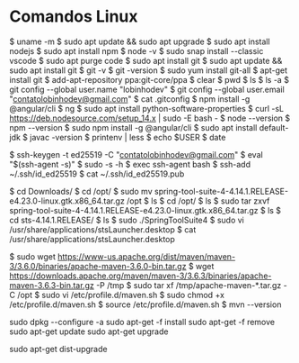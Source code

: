 # Comandos Linux

$ uname -m
$ sudo apt update && sudo apt upgrade
$ sudo apt install nodejs
$ sudo apt install npm
$ node -v
$ sudo snap install --classic vscode
$ sudo apt purge code
$ sudo apt install git
$ sudo apt update && sudo apt install git
$ git -v
$ git -version
$ sudo yum install git-all
$ apt-get install git
$ add-apt-repository ppa:git-core/ppa
$ clear
$ pwd
$ ls
$ ls -a
$ git config --global user.name "lobinhodev"
$ git config --global user.email "contatolobinhodev@gmail.com"
$ cat .gitconfig
$ npm install -g @angular/cli
$ ng
$ sudo apt install python-software-properties
$ curl -sL https://deb.nodesource.com/setup_14.x | sudo -E bash -
$ node --version
$ npm --version
$ sudo npm install -g @angular/cli
$ sudo apt install default-jdk
$ javac -version
$ printenv | less
$ echo $USER
$ date

$ ssh-keygen -t ed25519 -C "contatolobinhodev@gmail.com"
$ eval "$(ssh-agent -s)"
$ sudo -s -h
$ exec ssh-agent bash
$ ssh-add ~/.ssh/id_ed25519
$ cat ~/.ssh/id_ed25519.pub

$ cd Downloads/
$ cd /opt/
$ sudo mv spring-tool-suite-4-4.14.1.RELEASE-e4.23.0-linux.gtk.x86_64.tar.gz /opt
$ ls
$ cd /opt/
$ ls
$ sudo tar zxvf spring-tool-suite-4-4.14.1.RELEASE-e4.23.0-linux.gtk.x86_64.tar.gz 
$ ls
$ cd sts-4.14.1.RELEASE/
$ ls
$ sudo ./SpringToolSuite4
$ sudo vi /usr/share/applications/stsLauncher.desktop
$ cat  /usr/share/applications/stsLauncher.desktop

$ sudo wget https://www-us.apache.org/dist/maven/maven-3/3.6.0/binaries/apache-maven-3.6.0-bin.tar.gz
$ wget https://downloads.apache.org/maven/maven-3/3.6.3/binaries/apache-maven-3.6.3-bin.tar.gz -P /tmp
$ sudo tar xf /tmp/apache-maven-*.tar.gz -C /opt
$ sudo vi /etc/profile.d/maven.sh
$ sudo chmod +x /etc/profile.d/maven.sh
$ source /etc/profile.d/maven.sh
$ mvn --version

sudo dpkg --configure -a
sudo apt-get -f install
sudo apt-get -f remove
sudo apt-get update
sudo apt-get upgrade 

sudo apt-get dist-upgrade 




